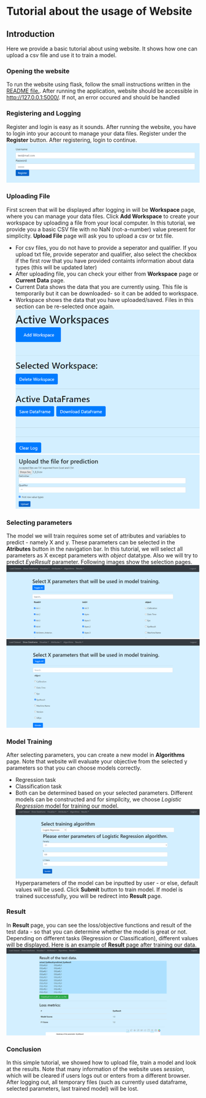 # Tutorial about the usage of Website
## Introduction
Here we provide a basic tutorial about using website. It shows how one can upload a csv file and use it to train a model.
### Opening the website
To run the website using flask, follow the small instructions written in the [README file.](../README.md). After running the application, website should be accessible in
http://127.0.0.1:5000/. If not, an error occured and should be handled
### Registering and Logging
Register and login is easy as it sounds. After running the website, you have to login into your account to manage your data files. Register under the **Register** button. After registering, login to continue. 
![Figure 1](./tutorial_1.png)
### Uploading File
First screen that will be displayed after logging in will be **Workspace** page, where you can manage your data files. Click **Add Workspace** to create your workspace by uploading a file from your local computer. In this tutorial, we provide you a basic CSV file with no NaN (not-a-number) value present for simplicity. **Upload File** page will ask you to upload a csv or txt file. 
- For csv files, you do not have to provide a seperator and qualifier. If you upload txt file, provide seperator and qualifier, also select the checkbox if the first row that you have provided containts information about data types (this will be updated later)
- After uploading file, you can check your either from **Workspace** page or **Current Data** page. 
- Current Data shows the data that you are currently using. This file is temporarily but it can be downloaded- so it can be added to workspace.
- Workspace shows the data that you have uploaded/saved. Files in this section can be re-selected once again.
![Figure 2](./tutorial_2.png)
![Figure 3](./tutorial_3.png)
### Selecting parameters
The model we will train requires some set of attributes and variables to predict - namely X and y. These parameters can be selected in the **Atributes** button in the navigation bar. In this tutorial, we will select all parameters as X except parameters with *object* datatype.  Also we will try to predict *EyeResult* parameter. Following images show the selection pages.
![Figure 4](./tutorial_4.png)
![Figure 5](./tutorial_5.png)

### Model Training
After selecting parameters, you can create a new model in **Algorithms** page. Note that website will evaluate your objective from the selected y parameters so that you can choose models correctly. 
- Regression task
- Classification task
- Both
can be determined based on your selected parameters. Different models can be constructed and for simpilcity, we choose *Logistic Regression* model for training our model.
![Figure 6](./tutorial_6.png)
Hyperparameters of the model can be inputted by user - or else, default values will be used. Click **Submit** button to train model. If model is trained successfully, you will be redirect into **Result** page.

### Result
In **Result** page, you can see the loss/objective functions and result of the test data - so that you can determine whether the model is great or not. Depending on different tasks (Regression or Classification), different values will be displayed. Here is an example of **Result** page after training our data.
![Figure 7](./tutorial_7.png)

### Conclusion
In this simple tutorial, we showed how to upload file, train a model and look at the results. Note that many information of the website uses *session*, which will be cleared if users logs out or enters from a different browser. After logging out, all temporary files (such as currently used dataframe, selected parameters, last trained model) will be lost. 
